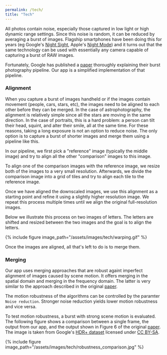 ```yaml
---
permalink: /tech/
title: "Tech"
---
```


All photos contain noise, especially those captured in low light or high dynamic range settings. Since this noise is random, it can be reduced by averaging a burst of images. Flagship smartphones have been doing this for years (eg Google's [Night Sight](https://www.theverge.com/2018/10/25/18021944/google-night-sight-pixel-3-camera-samples), Apple's [Night Mode](https://support.apple.com/en-us/HT211306)) and it turns out that the same technology can be used with essentially any camera capable of capturing a burst of RAW images.

Fortunately, Google has published a [paper](http://static.googleusercontent.com/media/www.hdrplusdata.org/en//hdrplus.pdf) thoroughly explaining their burst photography pipeline. Our app is a simplified implementation of that pipeline.

### Alignment

When you capture a burst of images handheld or if the images contain movement (people, cars, stars, etc), the images need to be aligned to each other before they can be merged. In the case of astrophotography, the alignment is relatively simple since all the stars are moving in the same direction. In the case of portraits, this is a hard problem: a person can tilt their head, squint, and alter their smile, all at the same time. For these reasons, taking a long exposure is not an option to reduce noise. The only option is to capture a burst of shorter images and merge them using a pipeline like this.

In our pipeline, we first pick a "reference" image (typically the middle image) and try to align all the other "comparison" images to this image.

To align one of the comparison images with the reference image, we resize both of the images to a very small resolution. Afterwards, we divide the comparison image into a grid of tiles and try to align each tile to the reference image.

Once we have aligned the downscaled images, we use this alignment as a starting point and refine it using a slightly higher resolution image. We repeat this process multiple times until we align the original full-resolution images.

Below we illustrate this process on two images of letters. The letters are shifted and resized between the two images and the goal is to align the letters.

{% include figure image_path="/assets/images/tech/warping.gif" %}

Once the images are aligned, all that's left to do is to merge them.

### Merging

Our app uses merging approaches that are robust againt imperfect alignment of images caused by scene motion. It offers merging in the spatial domain and merging in the frequency domain. The latter is very similar to the approach described in the original [paper](http://static.googleusercontent.com/media/www.hdrplusdata.org/en//hdrplus.pdf). 

The motion robustness of the algorithms can be controlled by the paramter `Noise reduction`. Stronger noise reduction yields lower motion robustness and vice versa. 

To test motion robustness, a burst with strong scene motion is evaluated. The following figure shows a comparison between a single frame, the output from our app, and the output shown in Figure 6 of the original [paper](http://static.googleusercontent.com/media/www.hdrplusdata.org/en//hdrplus.pdf). The image is taken from Google's [HDR+ dataset](https://hdrplusdata.org/dataset.html) licensed under [CC BY-SA](https://creativecommons.org/licenses/by-sa/4.0/).

{% include figure image_path="/assets/images/tech/robustness_comparison.jpg" %}
